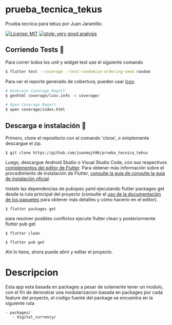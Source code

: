 # prueba_tecnica_tekus

Prueba tecnica para tekus por Juan Jaramillo.

[![License: MIT][license_badge]][license_link]
[![style: very good analysis](https://img.shields.io/badge/style-very_good_analysis-B22C89.svg)](https://pub.dev/packages/very_good_analysis)

## Corriendo Tests 🧪

Para correr todos los unit y widget test use el siguiente comando

```sh
$ flutter test --coverage --test-randomize-ordering-seed random
```
Para ver el reporte generado de cobertura, pueden usar [lcov](https://github.com/linux-test-project/lcov).

```sh
# Generate Coverage Report
$ genhtml coverage/lcov.info -o coverage/

# Open Coverage Report
$ open coverage/index.html
```

## Descarga e instalación  🚀

Primero, clone el repositorio con el comando 'clone', o simplemente descargue el zip.

`$ git clone https://github.com/juanmajh96/prueba_tecnica_tekus`

Luego, descargue Android Studio o Visual Studio Code, con sus respectivos [complementos del editor de Flutter](https://flutter.dev/docs/get-started/editor). Para obtener más información sobre el procedimiento de instalación de Flutter, [consulte la guia de consulte la guia de instalación oficial](https://flutter.dev/).

Instale las dependencias de pubspec.yaml ejecutando flutter packages get desde la ruta principal del proyecto (consulte el [uso de la documentación de los paquetes](https://flutter.dev/docs/development/packages-and-plugins/using-packages#adding-a-package-dependency-to-an-app) para obtener más detalles y cómo hacerlo en el editor).

`$ flutter packages get`

para resolver posibles conflictos ejecute flutter clean y posteriormente flutter pub get

`$ flutter clean` 

`$ flutter pub get`

Ahí lo tiene, ahora puede abrir y editar el proyecto.

# Descripcion

Esta app esta basada en packages a pesar de solamente tener un modulo, con el fin de demostrar una modularizacion basada en packages por cada feature del proyecto, el codigo fuente del package se encuentra en la siguiente ruta

    - packages/
       - digital_currency/



[license_badge]: https://img.shields.io/badge/license-MIT-blue.svg
[license_link]: https://opensource.org/licenses/MIT